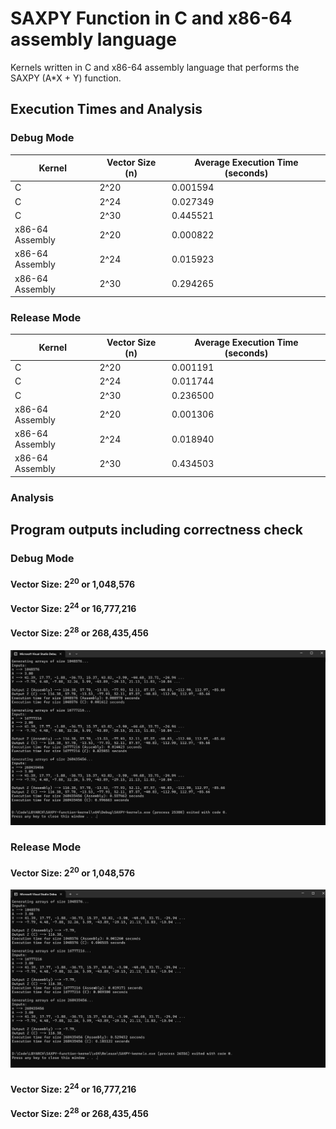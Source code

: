 # SAXPY Function in C and x86-64 assembly language
Kernels written in C and x86-64 assembly language that performs the SAXPY (A*X + Y) function.

## Execution Times and Analysis

### Debug Mode
| Kernel          | Vector Size (n) | Average Execution Time (seconds) |
|-----------------|-----------------|----------------------------------|
| C               | 2^20            |                         0.001594 |
| C               | 2^24            |                         0.027349 |
| C               | 2^30            |                         0.445521 |
| x86-64 Assembly | 2^20            |                         0.000822 |
| x86-64 Assembly | 2^24            |                         0.015923 |
| x86-64 Assembly | 2^30            |                         0.294265 |
### Release Mode
| Kernel          | Vector Size (n) | Average Execution Time (seconds) |
|-----------------|-----------------|----------------------------------|
| C               | 2^20            |                         0.001191 |
| C               | 2^24            |                         0.011744 |
| C               | 2^30            |                         0.236500 |
| x86-64 Assembly | 2^20            |                         0.001306 |
| x86-64 Assembly | 2^24            |                         0.018940 |
| x86-64 Assembly | 2^30            |                         0.434503 |

### Analysis

## Program outputs including correctness check
### Debug Mode
#### Vector Size: 2<sup>20</sup> or 1,048,576
#### Vector Size: 2<sup>24</sup> or 16,777,216
#### Vector Size: 2<sup>28</sup> or 268,435,456

![program output 2-20 in debug](outputs/ProgramOutput_Debug.png)
### Release Mode
#### Vector Size: 2<sup>20</sup> or 1,048,576
![program output in release](outputs/ProgramOutput_Release.png)
#### Vector Size: 2<sup>24</sup> or 16,777,216
#### Vector Size: 2<sup>28</sup> or 268,435,456
